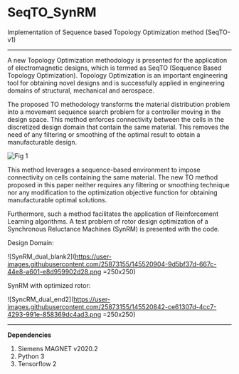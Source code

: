# SeqTO_SynRM
Implementation of Sequence based Topology Optimization method (SeqTO-v1)

---
A new Topology Optimization methodology is presented for the application of electromagnetic designs, which is termed as SeqTO (Sequence Based Topology Optimization). Topology Optimization is an important engineering tool for obtaining novel designs and is successfully applied in engineering domains of structural, mechanical and aerospace.

The proposed TO methodology transforms the material distribution problem into a movement sequence search problem for a controller moving in the design space. This method enforces connectivity between the cells in the discretized design domain that contain the same material. This removes the need of any filtering or smoothing of the optimal result to obtain a manufacturable design. 

![Fig 1](https://user-images.githubusercontent.com/25873155/145520435-897fcd98-d4e5-40c8-a06c-5a19716eed8a.png)


This method leverages a sequence-based environment to impose connectivity on cells containing the same material. The new TO method proposed in this paper neither requires any filtering or smoothing technique nor any modification to the optimization objective function for obtaining manufacturable optimal solutions.

Furthermore, such a method facilitates the application of Reinforcement Learning algorithms. A test problem of rotor design optimization of a Synchronous Reluctance Machines (SynRM) is presented with the code.

Design Domain: 

![SynRM_dual_blank2](https://user-images.githubusercontent.com/25873155/145520904-9d5bf37d-667c-44e8-a601-e8d959902d28.png =250x250)

SynRM with optimized rotor:

![SyncRM_dual_end2](https://user-images.githubusercontent.com/25873155/145520842-ce61307d-4cc7-4293-991e-858369dc4ad3.png =250x250)

---

**Dependencies**
1. Siemens MAGNET v2020.2
2. Python 3
3. Tensorflow 2
